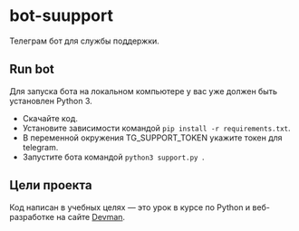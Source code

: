# bot-suupport
Телеграм бот для службы поддержки. 

## Run bot
Для запуска бота на локальном компьютере у вас уже должен быть установлен Python 3.

- Скачайте код.
- Установите зависимости командой `pip install -r requirements.txt`.
- В переменной окружения TG_SUPPORT_TOKEN укажите токен для telegram.
- Запустите бота командой `python3 support.py `.

## Цели проекта

Код написан в учебных целях — это урок в курсе по Python и веб-разработке на сайте [Devman](https://dvmn.org).
